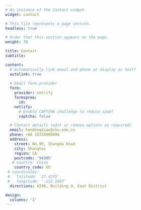 ```yaml
---
# An instance of the Contact widget.
widget: contact

# This file represents a page section.
headless: true

# Order that this section appears on the page.
weight: 70

title: Contact
subtitle:

content:
  # Automatically link email and phone or display as text?
  autolink: true
  
  # Email form provider
  form:
    provider: netlify
    formspree:
      id:
    netlify:
      # Enable CAPTCHA challenge to reduce spam?
      captcha: false

  # Contact details (edit or remove options as required)
  email: handongxiao@shu.edu.cn
  phone: +86 15316008906
  address:
    street: No.99, Shangda Road
    city: Shanghai
    region: CA
    postcode: '94305'
   # country: China
    country_code: US
 # coordinates:
 #   latitude: '37.4275'
 #   longitude: '-122.1697'
  directions: 429A, Building 9, East District

design:
  columns: '2'
---
```

